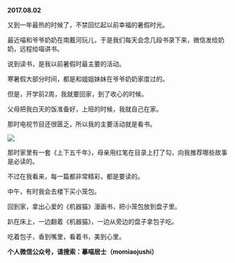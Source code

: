 
          
**2017.08.02**

又到一年最热的时候了，不禁回忆起以前幸福的暑假时光。

最近喵和爷爷奶奶在南戴河玩儿，于是我们每天会念几段书录下来，微信发给奶奶，远程给喵讲书。

说到读书，是我以前暑假时最主要的活动。

寒暑假大部分时间，都是和姐姐妹妹在爷爷奶奶家度过的。

但是，开学前2周，我就要回家，到了收心的时候。

父母把我白天的饭准备好，上班的时候，我就自己在家。

那时电视节目还很匮乏，所以我的主要活动就是看书。


![](https://pic4.zhimg.com/v2-b096cf82a3d9e22644f94203d194e034.jpg)


那时家里有一套《上下五千年》，母亲用红笔在目录上打了勾，向我推荐哪些故事是必读的。

不过在我看来，每一篇都非常精彩，都是要读的。

中午，有时我会去楼下买小笼包。

回到家，拿出心爱的《机器猫》漫画书，把小笼包放到盘子里。

趴在床上，一边翻着《机器猫》，一边从旁边的盘子拿包子吃。

吃着包子，香到嘴里，看着书，美到心里。


**个人微信公众号，请搜索：摹喵居士（momiaojushi）**

        